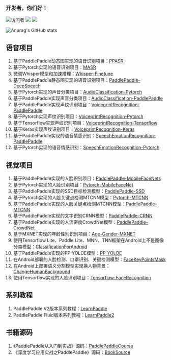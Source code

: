 ### 开发者，你们好！
![访问者](https://visitor-badge.glitch.me/badge?page_id=yeyupiaoling)
![](https://img.shields.io/badge/常用框架-PaddlePaddle-red)
![](https://img.shields.io/badge/Language-Python-orange)  

![Anurag's GitHub stats](https://github-readme-stats.vercel.app/api?username=yeyupiaoling&show_icons=true&theme=radical&cache_seconds=200*300)

## 语音项目

 1. 基于PaddlePaddle动态图实现的语音识别项目：[PPASR](https://github.com/yeyupiaoling/PPASR)
 2. 基于Pytorch实现的语音识别项目：[MASR](https://github.com/yeyupiaoling/MASR)
 3. 微调Whisper模型和加速推理：[Whisper-Finetune](https://github.com/yeyupiaoling/Whisper-Finetune)
 4. 基于PaddlePaddle静态图实现的语音识别项目：[PaddlePaddle-DeepSpeech](https://github.com/yeyupiaoling/PaddlePaddle-DeepSpeech)
 5. 基于Pytorch实现的声音分类项目：[AudioClassification-Pytorch](https://github.com/yeyupiaoling/AudioClassification-Pytorch)
 6. 基于PaddlePaddle实现声音分类项目：[AudioClassification-PaddlePaddle](https://github.com/yeyupiaoling/AudioClassification-PaddlePaddle)
 7. 基于PaddlePaddle实现声纹识别项目：[VoiceprintRecognition-PaddlePaddle](https://github.com/yeyupiaoling/VoiceprintRecognition-PaddlePaddle)
 8. 基于Pytorch实现声纹识别项目：[VoiceprintRecognition-Pytorch](https://github.com/yeyupiaoling/VoiceprintRecognition-Pytorch)
 9. 基于Tensorflow实现声纹识别项目：[VoiceprintRecognition-Tensorflow](https://github.com/yeyupiaoling/VoiceprintRecognition-Tensorflow)
 10. 基于Keras实现声纹识别项目：[VoiceprintRecognition-Keras](https://github.com/yeyupiaoling/VoiceprintRecognition-Keras)
 11. 基于PaddlePaddle实现的语音情感识别：[SpeechEmotionRecognition-PaddlePaddle](https://github.com/yeyupiaoling/SpeechEmotionRecognition-PaddlePaddle)
 12. 基于Pytorch实现的语音情感识别：[SpeechEmotionRecognition-Pytorch](https://github.com/yeyupiaoling/SpeechEmotionRecognition-Pytorch)

## 视觉项目

 1. 基于PaddlePaddle实现的人脸识别项目：[PaddlePaddle-MobileFaceNets](https://github.com/yeyupiaoling/PaddlePaddle-MobileFaceNets)
 2. 基于Pytorch实现的人脸识别项目：[Pytorch-MobileFaceNet](https://github.com/yeyupiaoling/Pytorch-MobileFaceNet)
 3. 基于PaddlePaddle实现的SSD目标检测模型：[PaddlePaddle-SSD](https://github.com/yeyupiaoling/PaddlePaddle-SSD)
 4. 基于Pytorch实现的人脸关键点检测MTCNN模型：[Pytorch-MTCNN](https://github.com/yeyupiaoling/Pytorch-MTCNN)
 5. 基于PaddlePaddle实现的人脸关键点检测MTCNN模型：[PaddlePaddle-MTCNN](https://github.com/yeyupiaoling/PaddlePaddle-MTCNN)
 6. 基于PaddlePaddle实现的文字识别CRNN模型：[PaddlePaddle-CRNN](https://github.com/yeyupiaoling/PaddlePaddle-CRNN)
 7. 基于PaddlePaddle实现的人流密度CrowdNet模型：[PaddlePaddle-CrowdNet](https://github.com/yeyupiaoling/PaddlePaddle-CrowdNet)
 8. 基于MXNET实现的年龄性别识别项目：[Age-Gender-MXNET](https://github.com/yeyupiaoling/Age-Gender-MXNET)
 9. 使用Tensorflow Lite、Paddle Lite、MNN、TNN框架在Android上不是图像分类模型：[ClassificationForAndroid](https://github.com/yeyupiaoling/ClassificationForAndroid)
 10. 基于PaddlePaddle实现的PP-YOLOE模型：[PP-YOLOE](https://github.com/yeyupiaoling/PP-YOLOE)
 11. 在Android部署的人脸检测、口罩识别、关键检测模型：[FaceKeyPointsMask](https://github.com/yeyupiaoling/FaceKeyPointsMask)
 12. 在Android上部署语义分割模型实现换人物背景：[ChangeHumanBackground](https://github.com/yeyupiaoling/ChangeHumanBackground)
 13. 使用Tensorflow实现的人脸识别项目：[Tensorflow-FaceRecognition](https://github.com/yeyupiaoling/Tensorflow-FaceRecognition)


## 系列教程

 1. PaddlePaddle V2版本系列教程：[LearnPaddle](https://github.com/yeyupiaoling/LearnPaddle)
 2. PaddlePaddle Fluid版本系列教程：[LearnPaddle2](https://github.com/yeyupiaoling/LearnPaddle2)

## 书籍源码

 1. 《PaddlePaddle从入门到实战》源码：[PaddlePaddleCourse](https://github.com/yeyupiaoling/PaddlePaddleCourse)
 2. 《深度学习应用实战之PaddlePaddle》源码：[BookSource](https://github.com/yeyupiaoling/BookSource)
